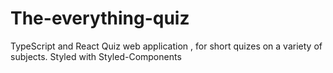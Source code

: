 # The-everything-quiz
TypeScript and React Quiz web application , for short quizes on a variety of subjects. Styled with Styled-Components
